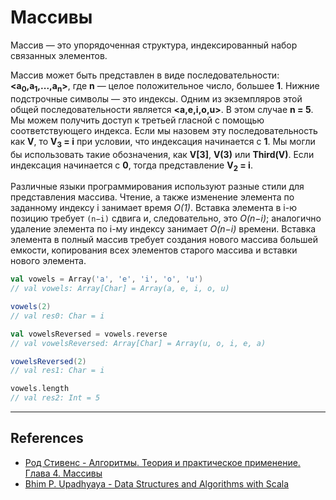 # Массивы

Массив — это упорядоченная структура, индексированный набор связанных элементов.

Массив может быть представлен в виде последовательности: **<a<sub>0</sub>,a<sub>1</sub>,...,a<sub>n</sub>>**, 
где **n** — целое положительное число, большее **1**. Нижние подстрочные символы — это индексы. 
Одним из экземпляров этой общей последовательности является **<a,e,i,o,u>**. В этом случае **n = 5**. 
Мы можем получить доступ к третьей гласной с помощью соответствующего индекса. 
Если мы назовем эту последовательность как **V**, то **V<sub>3</sub> = i** при условии, что индексация начинается с **1**. 
Мы могли бы использовать такие обозначения, как **V[3]**, **V(3)** или **Third(V)**. 
Если индексация начинается с **0**, тогда представление **V<sub>2</sub> = i**. 

Различные языки программирования используют разные стили для представления массива. 
Чтение, а также изменение элемента по заданному индексу i занимает время _O(1)_. 
Вставка элемента в i-ю позицию требует `(n−i)` сдвига и, следовательно, это _O(n−i)_; 
аналогично удаление элемента по i-му индексу занимает _O(n−i)_ времени. 
Вставка элемента в полный массив требует создания нового массива большей емкости, 
копирования всех элементов старого массива и вставки нового элемента.

```scala
val vowels = Array('a', 'e', 'i', 'o', 'u')
// val vowels: Array[Char] = Array(a, e, i, o, u)

vowels(2)
// val res0: Char = i

val vowelsReversed = vowels.reverse
// val vowelsReversed: Array[Char] = Array(u, o, i, e, a)

vowelsReversed(2)
// val res1: Char = i

vowels.length
// val res2: Int = 5
```


---

## References

- [Род Стивенс - Алгоритмы. Теория и практическое применение. Глава 4. Массивы](https://eksmo.ru/book/algoritmy-teoriya-i-prakticheskoe-primenenie-2-e-izdanie-ITD1210854)
- [Bhim P. Upadhyaya - Data Structures and Algorithms with Scala](https://link.springer.com/book/10.1007/978-3-030-12561-5)
